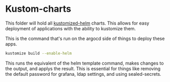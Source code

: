 # Kustom-charts
This folder will hold all [kustomized-helm](https://github.com/kubernetes-sigs/kustomize/blob/master/examples/chart.md) charts. This allows for easy deployment of applications with the ability to kustomize them.


This is the command that's run on the argocd side of things to deploy these apps.
```bash
kustomize build --enable-helm 
```
This runs the equivalent of the helm template command, makes changes to the output, and applys the result. This is essential for things like removing the default password for grafana, ldap settings, and using sealed-secrets.